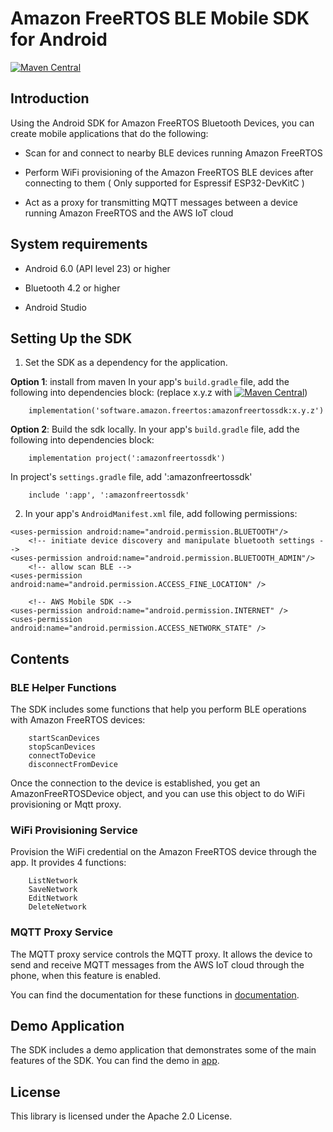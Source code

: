 # Amazon FreeRTOS BLE Mobile SDK for Android
[![Maven Central](https://maven-badges.herokuapp.com/maven-central/software.amazon.freertos/amazonfreertossdk/badge.svg?cacheSeconds=10)](https://maven-badges.herokuapp.com/maven-central/software.amazon.freertos/amazonfreertossdk/)
## Introduction

Using the Android SDK for Amazon FreeRTOS Bluetooth Devices, you can create mobile applications that do the following:

- Scan for and connect to nearby BLE devices running Amazon FreeRTOS
 
- Perform WiFi provisioning of the Amazon FreeRTOS BLE devices after connecting to them ( Only supported for Espressif ESP32-DevKitC )

- Act as a proxy for transmitting MQTT messages between a device running Amazon FreeRTOS and the AWS IoT cloud

## System requirements

- Android 6.0 (API level 23) or higher

- Bluetooth 4.2 or higher

- Android Studio

## Setting Up the SDK

1. Set the SDK as a dependency for the application.

**Option 1**: install from maven
In your app's `build.gradle` file, add the following into dependencies block:
(replace x.y.z with [![Maven Central](https://maven-badges.herokuapp.com/maven-central/software.amazon.freertos/amazonfreertossdk/badge.svg?cacheSeconds=30)](https://maven-badges.herokuapp.com/maven-central/software.amazon.freertos/amazonfreertossdk/))
```
    implementation('software.amazon.freertos:amazonfreertossdk:x.y.z')
```

**Option 2**: Build the sdk locally.
In your app's `build.gradle` file, add the following into dependencies block:
```
    implementation project(':amazonfreertossdk')
```
In project's `settings.gradle` file, add ':amazonfreertossdk'
```
    include ':app', ':amazonfreertossdk'
```

2. In your app's `AndroidManifest.xml` file, add following permissions:

```
<uses-permission android:name="android.permission.BLUETOOTH"/>
    <!-- initiate device discovery and manipulate bluetooth settings -->
<uses-permission android:name="android.permission.BLUETOOTH_ADMIN"/>
    <!-- allow scan BLE -->
<uses-permission android:name="android.permission.ACCESS_FINE_LOCATION" />

    <!-- AWS Mobile SDK -->
<uses-permission android:name="android.permission.INTERNET" />
<uses-permission android:name="android.permission.ACCESS_NETWORK_STATE" />
```

## Contents

### BLE Helper Functions

The SDK includes some functions that help you perform BLE operations with Amazon FreeRTOS devices:

```
    startScanDevices
    stopScanDevices
    connectToDevice
    disconnectFromDevice
```

Once the connection to the device is established, you get an AmazonFreeRTOSDevice object, and you can
use this object to do WiFi provisioning or Mqtt proxy.

### WiFi Provisioning Service

Provision the WiFi credential on the Amazon FreeRTOS device through the app. It provides 4 functions:

```
    ListNetwork
    SaveNetwork
    EditNetwork
    DeleteNetwork
````

### MQTT Proxy Service 

The MQTT proxy service controls the MQTT proxy. It allows the device to send and receive MQTT messages
from the AWS IoT cloud through the phone, when this feature is enabled.


You can find the documentation for these functions in [documentation](documentation).


## Demo Application

The SDK includes a demo application that demonstrates some of the main features of the SDK. You can find the demo in [app](app).

## License

This library is licensed under the Apache 2.0 License. 
